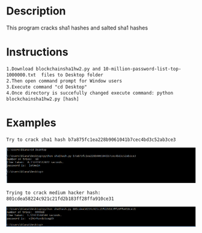 # Description
This program cracks sha1 hashes and salted sha1 hashes
# Instructions
	1.Download blockchainsha1hw2.py and 10-million-password-list-top-1000000.txt  files to Desktop folder
	2.Then open command prompt for Window users
	3.Execute command "cd Desktop"
	4.Once directory is succefully changed execute command: python blockchainsha1hw2.py [hash]

# Examples
	Try to crack sha1 hash b7a875fc1ea228b9061041b7cec4bd3c52ab3ce3
![image](https://github.com/Dilianny/BlockchainHW2/blob/master/1a.PNG)

	Trying to crack medium hacker hash: 801cdea58224c921c21fd2b183ff28ffa910ce31  
![image](https://github.com/Dilianny/BlockchainHW2/blob/master/1b.PNG)

	

